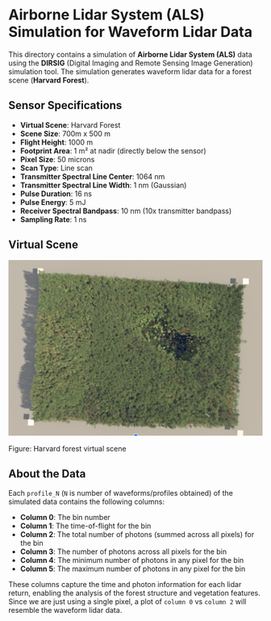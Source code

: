 # Airborne Lidar System (ALS) Simulation for Waveform Lidar Data

This directory contains a simulation of **Airborne Lidar System (ALS)** data using the **DIRSIG** (Digital Imaging and Remote Sensing Image Generation) simulation tool. The simulation generates waveform lidar data for a forest scene (**Harvard Forest**).

## Sensor Specifications

- **Virtual Scene**: Harvard Forest
- **Scene Size**: 700m x 500 m
- **Flight Height**: 1000 m
- **Footprint Area**: 1 m² at nadir (directly below the sensor)
- **Pixel Size**: 50 microns
- **Scan Type**: Line scan
- **Transmitter Spectral Line Center**: 1064 nm
- **Transmitter Spectral Line Width**: 1 nm (Gaussian)
- **Pulse Duration**: 16 ns
- **Pulse Energy**: 5 mJ
- **Receiver Spectral Bandpass**: 10 nm (10x transmitter bandpass)
- **Sampling Rate**: 1 ns

## Virtual Scene

<p align="center">
  <img src="HFvirtual_scene.png" alt="Harvard forest" />
  <figcaption>Figure: Harvard forest virtual scene </figcaption>
</p>

## About the Data

Each `profile_N` (`N` is number of waveforms/profiles obtained) of the simulated data contains the following columns:

- **Column 0**: The bin number
- **Column 1**: The time-of-flight for the bin
- **Column 2**: The total number of photons (summed across all pixels) for the bin
- **Column 3**: The number of photons across all pixels for the bin
- **Column 4**: The minimum number of photons in any pixel for the bin
- **Column 5**: The maximum number of photons in any pixel for the bin

These columns capture the time and photon information for each lidar return, enabling the analysis of the forest structure and vegetation features. Since we are just using a single pixel, a plot of `column 0` vs `column 2` will resemble the waveform lidar data.
